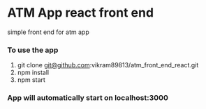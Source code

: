 # ATM App react front end
simple front end for atm app

### To use the app
1. git clone git@github.com:vikram89813/atm_front_end_react.git
2. npm install
3. npm start

### App will automatically start on localhost:3000
